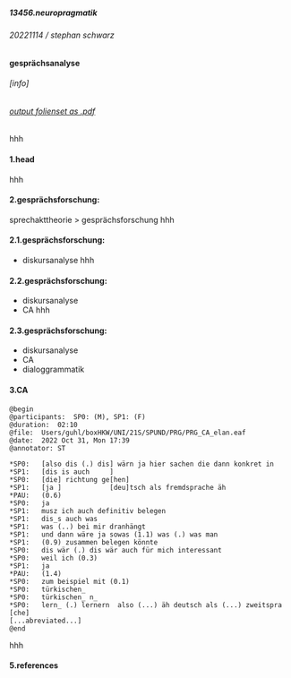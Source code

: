 ##### 13456.neuropragmatik
###### 20221114 / stephan schwarz
#### gesprächsanalyse
###### [info]
###### [output folienset as .pdf](https://ada-sub.rotefadenbuecher.de/skool/public/pr/2022-11-14/?print-pdf)
hhh
#### 1.head
hhh
#### 2.gesprächsforschung:
sprechakttheorie > gesprächsforschung
hhh
#### 2.1.gesprächsforschung:
- diskursanalyse
hhh
#### 2.2.gesprächsforschung:
- diskursanalyse
- CA
hhh
#### 2.3.gesprächsforschung:
- diskursanalyse
- CA
- dialoggrammatik
#### 3.CA
```
@begin
@participants:  SP0: (M), SP1: (F)
@duration:  02:10
@file:  Users/guhl/boxHKW/UNI/21S/SPUND/PRG/PRG_CA_elan.eaf
@date:  2022 Oct 31, Mon 17:39
@annotator: ST

*SP0:	[also dis (.) dis] wärn ja hier sachen die dann konkret in
*SP1:	[dis is auch     ]
*SP0:	[die] richtung ge[hen]
*SP1:	[ja ]            [deu]tsch als fremdsprache äh
*PAU:   (0.6)
*SP0:	ja
*SP1:	musz ich auch definitiv belegen
*SP1:   dis_s auch was
*SP1:   was (..) bei mir dranhängt
*SP1:   und dann wäre ja sowas (1.1) was (.) was man
*SP1:   (0.9) zusammen belegen könnte
*SP0:	dis wär (.) dis wär auch für mich interessant 
*SP0:   weil ich (0.3)
*SP1:	ja
*PAU:   (1.4)
*SP0:	zum beispiel mit (0.1) 
*SP0:   türkischen_  
*SP0:   türkischen_ n_
*SP0:   lern_ (.) lernern  also (...) äh deutsch als (...) zweitspra [che]
[...abreviated...]
@end
```
hhh
#### 5.references
